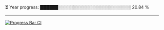 
⏳ Year progress: ██████░░░░░░░░░░░░░░░░░░░░░░░░ 20.84 %

---

[![Progress Bar CI](https://github.com/thatoranzhevyy/thatoranzhevyy/actions/workflows/node.js.yml/badge.svg)](https://github.com/thatoranzhevyy/thatoranzhevyy/actions/workflows/node.js.yml)

